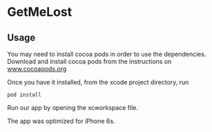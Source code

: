 # GetMeLost

## Usage

You may need to install cocoa pods in order to use the dependencies. 
Download and install cocoa pods from the instructions on www.cocoapods.org

Once you have it installed, from the xcode project directory, run
```
pod install
```
Run our app by opening the xcworkspace file.

The app was optimized for iPhone 6s.
